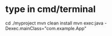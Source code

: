 type in cmd/terminal
========================
cd ./myproject
mvn clean install
mvn exec:java -Dexec.mainClass="com.example.App"
